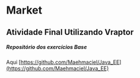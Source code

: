 # Market

## Atividade Final Utilizando Vraptor


##### Repositório dos exercícios Base

Aqui [https://github.com/Maehmaciel/Java_EE](https://github.com/Maehmaciel/Java_EE)
